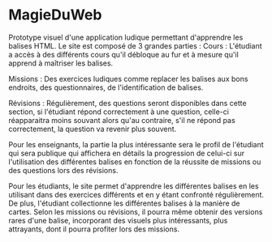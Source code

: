 # MagieDuWeb
Prototype visuel d'une application ludique permettant d'apprendre les balises HTML.
Le site est composé de 3 grandes parties :
Cours : L'étudiant a accès à des différents cours qu'il débloque au fur et à mesure qu'il apprend à maîtriser les balises.

Missions : Des exercices ludiques comme replacer les balises aux bons endroits, des questionnaires, de l'identification de balises.

Révisions : Régulièrement, des questions seront disponibles dans cette section, si l'étudiant répond correctement à une question, celle-ci réapparaitra moins souvant alors qu'au contraire, s'il ne répond pas correctement, la question va revenir plus souvent.

Pour les enseignants, la partie la plus intéressante sera le profil de l'étudiant qui sera publique qui affichera en détails la progression de celui-ci sur l'utilisation des différentes balises en fonction de la réussite de missions ou des questions lors des révisions.

Pour les étudiants, le site permet d'apprendre les différentes balises en les utilisant dans des exercices différents et en y étant confronté régulièrement. De plus, l'étudiant collectionne les différentes balises à la manière de cartes. Selon les missions ou révisions, il pourra même obtenir des versions rares d'une balise, incorporant des visuels plus intéressants, plus attrayants, dont il pourra profiter lors des missions.
